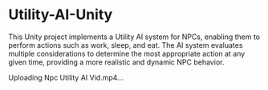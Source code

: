 # Utility-AI-Unity
This Unity project implements a Utility AI system for NPCs, enabling them to perform actions such as work, sleep, and eat. The AI system evaluates multiple considerations to determine the most appropriate action at any given time, providing a more realistic and dynamic NPC behavior.


Uploading Npc Utility AI Vid.mp4…

